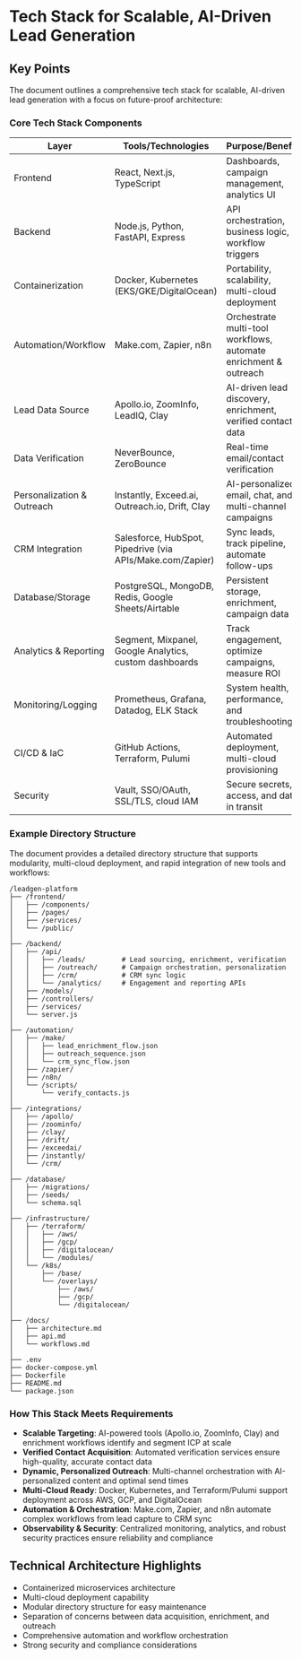# Tech Stack for Scalable, AI-Driven Lead Generation

## Key Points

The document outlines a comprehensive tech stack for scalable, AI-driven lead generation with a focus on future-proof architecture:

### Core Tech Stack Components

| Layer | Tools/Technologies | Purpose/Benefit |
|-------|-------------------|----------------|
| Frontend | React, Next.js, TypeScript | Dashboards, campaign management, analytics UI |
| Backend | Node.js, Python, FastAPI, Express | API orchestration, business logic, workflow triggers |
| Containerization | Docker, Kubernetes (EKS/GKE/DigitalOcean) | Portability, scalability, multi-cloud deployment |
| Automation/Workflow | Make.com, Zapier, n8n | Orchestrate multi-tool workflows, automate enrichment & outreach |
| Lead Data Source | Apollo.io, ZoomInfo, LeadIQ, Clay | AI-driven lead discovery, enrichment, verified contact data |
| Data Verification | NeverBounce, ZeroBounce | Real-time email/contact verification |
| Personalization & Outreach | Instantly, Exceed.ai, Outreach.io, Drift, Clay | AI-personalized email, chat, and multi-channel campaigns |
| CRM Integration | Salesforce, HubSpot, Pipedrive (via APIs/Make.com/Zapier) | Sync leads, track pipeline, automate follow-ups |
| Database/Storage | PostgreSQL, MongoDB, Redis, Google Sheets/Airtable | Persistent storage, enrichment, campaign data |
| Analytics & Reporting | Segment, Mixpanel, Google Analytics, custom dashboards | Track engagement, optimize campaigns, measure ROI |
| Monitoring/Logging | Prometheus, Grafana, Datadog, ELK Stack | System health, performance, and troubleshooting |
| CI/CD & IaC | GitHub Actions, Terraform, Pulumi | Automated deployment, multi-cloud provisioning |
| Security | Vault, SSO/OAuth, SSL/TLS, cloud IAM | Secure secrets, access, and data in transit |

### Example Directory Structure

The document provides a detailed directory structure that supports modularity, multi-cloud deployment, and rapid integration of new tools and workflows:

```
/leadgen-platform
├── /frontend/
│   ├── /components/
│   ├── /pages/
│   ├── /services/
│   └── /public/
│
├── /backend/
│   ├── /api/
│   │   ├── /leads/         # Lead sourcing, enrichment, verification
│   │   ├── /outreach/      # Campaign orchestration, personalization
│   │   ├── /crm/           # CRM sync logic
│   │   └── /analytics/     # Engagement and reporting APIs
│   ├── /models/
│   ├── /controllers/
│   ├── /services/
│   └── server.js
│
├── /automation/
│   ├── /make/
│   │   ├── lead_enrichment_flow.json
│   │   ├── outreach_sequence.json
│   │   └── crm_sync_flow.json
│   ├── /zapier/
│   ├── /n8n/
│   └── /scripts/
│       └── verify_contacts.js
│
├── /integrations/
│   ├── /apollo/
│   ├── /zoominfo/
│   ├── /clay/
│   ├── /drift/
│   ├── /exceedai/
│   ├── /instantly/
│   └── /crm/
│
├── /database/
│   ├── /migrations/
│   ├── /seeds/
│   └── schema.sql
│
├── /infrastructure/
│   ├── /terraform/
│   │   ├── /aws/
│   │   ├── /gcp/
│   │   ├── /digitalocean/
│   │   └── /modules/
│   └── /k8s/
│       ├── /base/
│       └── /overlays/
│           ├── /aws/
│           ├── /gcp/
│           └── /digitalocean/
│
├── /docs/
│   ├── architecture.md
│   ├── api.md
│   └── workflows.md
│
├── .env
├── docker-compose.yml
├── Dockerfile
├── README.md
└── package.json
```

### How This Stack Meets Requirements

- **Scalable Targeting**: AI-powered tools (Apollo.io, ZoomInfo, Clay) and enrichment workflows identify and segment ICP at scale
- **Verified Contact Acquisition**: Automated verification services ensure high-quality, accurate contact data
- **Dynamic, Personalized Outreach**: Multi-channel orchestration with AI-personalized content and optimal send times
- **Multi-Cloud Ready**: Docker, Kubernetes, and Terraform/Pulumi support deployment across AWS, GCP, and DigitalOcean
- **Automation & Orchestration**: Make.com, Zapier, and n8n automate complex workflows from lead capture to CRM sync
- **Observability & Security**: Centralized monitoring, analytics, and robust security practices ensure reliability and compliance

## Technical Architecture Highlights

- Containerized microservices architecture
- Multi-cloud deployment capability
- Modular directory structure for easy maintenance
- Separation of concerns between data acquisition, enrichment, and outreach
- Comprehensive automation and workflow orchestration
- Strong security and compliance considerations
